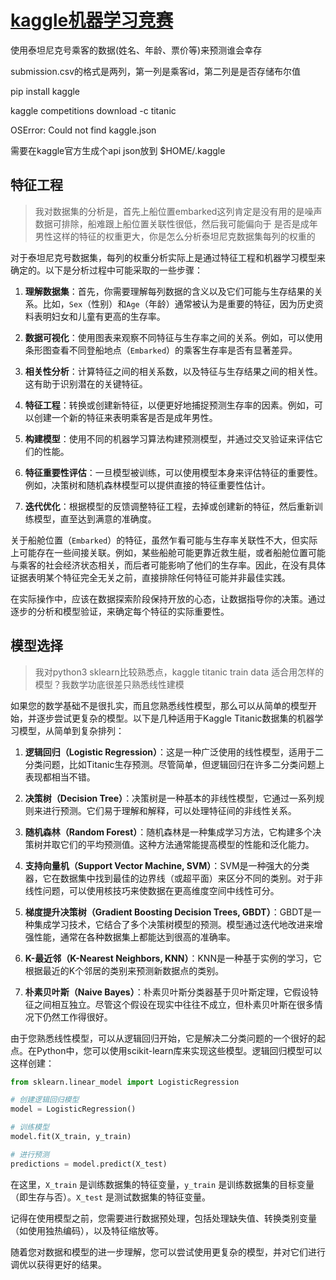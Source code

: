 # [kaggle机器学习竞赛](/2024/01/kaggle_titanic_competition.md)

使用泰坦尼克号乘客的数据(姓名、年龄、票价等)来预测谁会幸存

submission.csv的格式是两列，第一列是乘客id，第二列是是否存储布尔值

pip install kaggle

kaggle competitions download -c titanic

OSError: Could not find kaggle.json

需要在kaggle官方生成个api json放到 $HOME/.kaggle

## 特征工程

> 我对数据集的分析是，首先上船位置embarked这列肯定是没有用的是噪声数据可排除，船难跟上船位置关联性很低，然后我可能偏向于 是否是成年男性这样的特征的权重更大，你是怎么分析泰坦尼克数据集每列的权重的

对于泰坦尼克号数据集，每列的权重分析实际上是通过特征工程和机器学习模型来确定的。以下是分析过程中可能采取的一些步骤：

1. **理解数据集**：首先，你需要理解每列数据的含义以及它们可能与生存结果的关系。比如，`Sex`（性别）和`Age`（年龄）通常被认为是重要的特征，因为历史资料表明妇女和儿童有更高的生存率。

2. **数据可视化**：使用图表来观察不同特征与生存率之间的关系。例如，可以使用条形图查看不同登船地点（`Embarked`）的乘客生存率是否有显著差异。

3. **相关性分析**：计算特征之间的相关系数，以及特征与生存结果之间的相关性。这有助于识别潜在的关键特征。

4. **特征工程**：转换或创建新特征，以便更好地捕捉预测生存率的因素。例如，可以创建一个新的特征来表明乘客是否是成年男性。

5. **构建模型**：使用不同的机器学习算法构建预测模型，并通过交叉验证来评估它们的性能。

6. **特征重要性评估**：一旦模型被训练，可以使用模型本身来评估特征的重要性。例如，决策树和随机森林模型可以提供直接的特征重要性估计。

7. **迭代优化**：根据模型的反馈调整特征工程，去掉或创建新的特征，然后重新训练模型，直至达到满意的准确度。

关于船舱位置（`Embarked`）的特征，虽然乍看可能与生存率关联性不大，但实际上可能存在一些间接关联。例如，某些船舱可能更靠近救生艇，或者船舱位置可能与乘客的社会经济状态相关，而后者可能影响了他们的生存率。因此，在没有具体证据表明某个特征完全无关之前，直接排除任何特征可能并非最佳实践。

在实际操作中，应该在数据探索阶段保持开放的心态，让数据指导你的决策。通过逐步的分析和模型验证，来确定每个特征的实际重要性。

## 模型选择

> 我对python3 sklearn比较熟悉点，kaggle titanic train data 适合用怎样的模型？我数学功底很差只熟悉线性建模

如果您的数学基础不是很扎实，而且您熟悉线性模型，那么可以从简单的模型开始，并逐步尝试更复杂的模型。以下是几种适用于Kaggle Titanic数据集的机器学习模型，从简单到复杂排列：

1. **逻辑回归（Logistic Regression）**：这是一种广泛使用的线性模型，适用于二分类问题，比如Titanic生存预测。尽管简单，但逻辑回归在许多二分类问题上表现都相当不错。

2. **决策树（Decision Tree）**：决策树是一种基本的非线性模型，它通过一系列规则来进行预测。它们易于理解和解释，可以处理特征间的非线性关系。

3. **随机森林（Random Forest）**：随机森林是一种集成学习方法，它构建多个决策树并取它们的平均预测值。这种方法通常能提高模型的性能和泛化能力。

4. **支持向量机（Support Vector Machine, SVM）**：SVM是一种强大的分类器，它在数据集中找到最佳的边界线（或超平面）来区分不同的类别。对于非线性问题，可以使用核技巧来使数据在更高维度空间中线性可分。

5. **梯度提升决策树（Gradient Boosting Decision Trees, GBDT）**：GBDT是一种集成学习技术，它结合了多个决策树模型的预测。模型通过迭代地改进来增强性能，通常在各种数据集上都能达到很高的准确率。

6. **K-最近邻（K-Nearest Neighbors, KNN）**：KNN是一种基于实例的学习，它根据最近的K个邻居的类别来预测新数据点的类别。

7. **朴素贝叶斯（Naive Bayes）**：朴素贝叶斯分类器基于贝叶斯定理，它假设特征之间相互独立。尽管这个假设在现实中往往不成立，但朴素贝叶斯在很多情况下仍然工作得很好。

由于您熟悉线性模型，可以从逻辑回归开始，它是解决二分类问题的一个很好的起点。在Python中，您可以使用scikit-learn库来实现这些模型。逻辑回归模型可以这样创建：

```python
from sklearn.linear_model import LogisticRegression

# 创建逻辑回归模型
model = LogisticRegression()

# 训练模型
model.fit(X_train, y_train)

# 进行预测
predictions = model.predict(X_test)
```

在这里，`X_train` 是训练数据集的特征变量，`y_train` 是训练数据集的目标变量（即生存与否）。`X_test` 是测试数据集的特征变量。

记得在使用模型之前，您需要进行数据预处理，包括处理缺失值、转换类别变量（如使用独热编码），以及特征缩放等。

随着您对数据和模型的进一步理解，您可以尝试使用更复杂的模型，并对它们进行调优以获得更好的结果。
